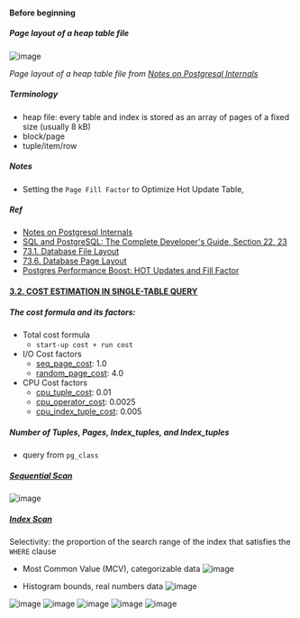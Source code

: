 #### Before beginning

##### Page layout of a heap table file
![image](https://github.com/Eric0329/ePlus/assets/3777869/7ead3fc5-dc01-4791-b744-823197c90f4b)

*Page layout of a heap table file from [Notes on Postgresql Internals](https://muatik.medium.com/notes-on-postgresql-internals-4050340c9f4f)*

##### Terminology
- heap file: every table and index is stored as an array of pages of a fixed size (usually 8 kB)
- block/page
- tuple/item/row 

##### Notes
- Setting the `Page Fill Factor` to Optimize Hot Update Table, 

##### Ref
- [Notes on Postgresql Internals](https://muatik.medium.com/notes-on-postgresql-internals-4050340c9f4f)
- [SQL and PostgreSQL: The Complete Developer's Guide, Section 22, 23](https://www.udemy.com/course/sql-and-postgresql/?couponCode=LEADERSALE24A)  
- [73.1. Database File Layout](https://www.postgresql.org/docs/current/storage-file-layout.html)
- [73.6. Database Page Layout](https://www.postgresql.org/docs/current/storage-page-layout.html)
- [Postgres Performance Boost: HOT Updates and Fill Factor](https://www.crunchydata.com/blog/postgres-performance-boost-hot-updates-and-fill-factor)


#### [3.2. COST ESTIMATION IN SINGLE-TABLE QUERY](https://www.interdb.jp/pg/pgsql03/02.html)
##### The cost formula and its factors:
- Total cost formula
  - `start-up cost + run cost`
- I/O Cost factors
  - [seq_page_cost](https://www.postgresql.org/docs/current/runtime-config-query.html#GUC-SEQ-PAGE-COST): 1.0
  - [random_page_cost](https://www.postgresql.org/docs/current/runtime-config-query.html#GUC-RANDOM-PAGE-COST): 4.0 
- CPU Cost factors
  - [cpu_tuple_cost](https://www.postgresql.org/docs/current/runtime-config-query.html#GUC-CPU-TUPLE-COST): 0.01
  - [cpu_operator_cost](https://www.postgresql.org/docs/current/runtime-config-query.html#GUC-CPU-OPERATOR-COST): 0.0025
  - [cpu_index_tuple_cost](https://www.postgresql.org/docs/current/runtime-config-query.html#GUC-CPU-INDEX-TUPLE-COST): 0.005

##### Number of Tuples, Pages, Index_tuples, and Index_tuples
- query from `pg_class` 

##### [Sequential Scan](https://www.interdb.jp/pg/pgsql03/02.html#321-sequential-scan)
![image](https://github.com/Eric0329/ePlus/assets/3777869/7a98263c-2f89-4fc6-9989-35240529b047)

##### [Index Scan](https://www.interdb.jp/pg/pgsql03/02.html#322-index-scan) 
Selectivity: the proportion of the search range of the index that satisfies the `WHERE` clause
- Most Common Value (MCV), categorizable data
![image](https://github.com/Eric0329/ePlus/assets/3777869/902caad9-94f3-4bd6-b19a-f7c40ad6ea92)

- Histogram bounds, real numbers data
![image](https://github.com/Eric0329/ePlus/assets/3777869/36447fa0-3a47-44e2-8af3-6f12597ffba3)

![image](https://github.com/Eric0329/ePlus/assets/3777869/3c33d8cf-edc8-4779-be69-ed532e9e91df)
![image](https://github.com/Eric0329/ePlus/assets/3777869/3ea6a4f2-0709-4713-a2c0-69a2b93ffb30)
![image](https://github.com/Eric0329/ePlus/assets/3777869/58ec056d-44fa-4275-a4bc-e59f25141ab6)
![image](https://github.com/Eric0329/ePlus/assets/3777869/ea2c15e6-299a-4e6b-af8b-062b09141642)
![image](https://github.com/Eric0329/ePlus/assets/3777869/e7577fb3-c0f3-4ff5-81ce-c335ab1869c1)




